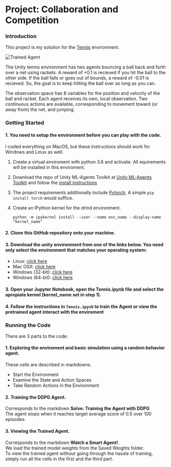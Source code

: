 
[//]: # (Image References)

[image1]: https://user-images.githubusercontent.com/10624937/42135623-e770e354-7d12-11e8-998d-29fc74429ca2.gif "Trained Agent"
[image2]: https://user-images.githubusercontent.com/10624937/42135622-e55fb586-7d12-11e8-8a54-3c31da15a90a.gif "Soccer"


# Project: Collaboration and Competition

### Introduction

This project is my solution for the [Tennis](https://github.com/Unity-Technologies/ml-agents/blob/master/docs/Learning-Environment-Examples.md#tennis) environment.

![Trained Agent][image1]

The Unity tennis environment has two agents bouncing a ball back and forth over a net using rackets. A reward of +0.1 is recieved if you hit the ball to the other side. If the ball falls or goes out of bounds, a reward of -0.01 is recieved. So, the goal is to keep hitting the ball over as long as you can.

The observation space has 8 variables for the position and velocity of the ball and racket. Each agent receives its own, local observation. Two continuous actions are available, corresponding to movement toward (or away from) the net, and jumping. 

### Getting Started

#### 1. You need to setup the environment before you can play with the code.
I coded everything on MacOS, but these instructions should work for Windows and Linux as well.

1. Create a virtual enviroment with python 3.6 and activate. All equirements will be installed in this enviroment.
2. Download the repo of Unity ML-Agents Toolkit at [Unity ML-Agents Toolkit](https://github.com/Unity-Technologies/ml-agents) and follow the [install instructions](https://github.com/Unity-Technologies/ml-agents/blob/master/docs/Readme.md)
3. The project requirements additionally include [Pytorch](https://pytorch.org/). A simple `pip install torch` would suffice.
4. Create an IPython kernel for the drlnd environment.
    
    ```
    python -m ipykernel install --user --name env_name --display-name "kernel_name"
    ```
    
#### 2. Clone this GitHub repository onto your machine. 

#### 3. Download the unity environment from one of the links below.  You need only select the environment that matches your operating system:

  - Linux: [click here](https://s3-us-west-1.amazonaws.com/udacity-drlnd/P3/Tennis/Tennis_Linux.zip)
  - Mac OSX: [click here](https://s3-us-west-1.amazonaws.com/udacity-drlnd/P3/Tennis/Tennis.app.zip)
  - Windows (32-bit): [click here](https://s3-us-west-1.amazonaws.com/udacity-drlnd/P3/Tennis/Tennis_Windows_x86.zip)
  - Windows (64-bit): [click here](https://s3-us-west-1.amazonaws.com/udacity-drlnd/P3/Tennis/Tennis_Windows_x86_64.zip)

#### 3. Open your Jupyter Notebook, open the Tennis.ipynb file and select the apropiate kernel (kernel_name set in step 1).

#### 4. Follow the instructions in `Tennis.ipynb` to train the Agent or view the pretrained agent interact with the enviroment

### Running the Code

There are 3 parts to the code:

#### 1. Exploring the enviroment and basic simulation using a random behavior agent. 
  These cells are described in markdowns.
   * Start the Environment
   * Examine the State and Action Spaces
   * Take Random Actions in the Environment

#### 2. Training the DDPG Agent. 
  Corresponds to the markdown **Solve: Training the Agent with DDPG**
   <br/> The agent stops when it reaches target average score of 0.5 over 100 episodes.
   
#### 3. Viewing the Trained Agent. 
  Corresponds to the markdown **Watch a Smart Agent!**.
   <br/> We load the trained model weights from the Saved Weights folder.
   <br/> To view the trained agent without going through the hassle of training, simply run all the cells in the first and the third  part.